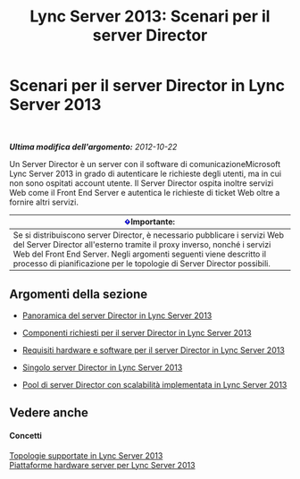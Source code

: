 ﻿---
title: 'Lync Server 2013: Scenari per il server Director'
TOCTitle: Scenari per il server Director
ms:assetid: d2cf384a-0860-4779-80ce-cba2543be322
ms:mtpsurl: https://technet.microsoft.com/it-it/library/Gg398908(v=OCS.15)
ms:contentKeyID: 49302057
ms.date: 08/24/2015
mtps_version: v=OCS.15
ms.translationtype: HT
---

# Scenari per il server Director in Lync Server 2013

 

_**Ultima modifica dell'argomento:** 2012-10-22_

Un Server Director è un server con il software di comunicazioneMicrosoft Lync Server 2013 in grado di autenticare le richieste degli utenti, ma in cui non sono ospitati account utente. Il Server Director ospita inoltre servizi Web come il Front End Server e autentica le richieste di ticket Web oltre a fornire altri servizi.

<table>
<thead>
<tr class="header">
<th><img src="images/Gg412908.important(OCS.15).gif" title="important" alt="important" />Importante:</th>
</tr>
</thead>
<tbody>
<tr class="odd">
<td>Se si distribuiscono server Director, è necessario pubblicare i servizi Web del Server Director all'esterno tramite il proxy inverso, nonché i servizi Web del Front End Server. Negli argomenti seguenti viene descritto il processo di pianificazione per le topologie di Server Director possibili.</td>
</tr>
</tbody>
</table>


## Argomenti della sezione

  - [Panoramica del server Director in Lync Server 2013](lync-server-2013-overview-of-the-director.md)

  - [Componenti richiesti per il server Director in Lync Server 2013](lync-server-2013-components-required-for-the-director.md)

  - [Requisiti hardware e software per il server Director in Lync Server 2013](lync-server-2013-hardware-and-software-requirements-for-the-director.md)

  - [Singolo server Director in Lync Server 2013](lync-server-2013-single-director.md)

  - [Pool di server Director con scalabilità implementata in Lync Server 2013](lync-server-2013-scaled-director-pool.md)

## Vedere anche

#### Concetti

[Topologie supportate in Lync Server 2013](lync-server-2013-supported-topologies.md)  
[Piattaforme hardware server per Lync Server 2013](lync-server-2013-server-hardware-platforms.md)

